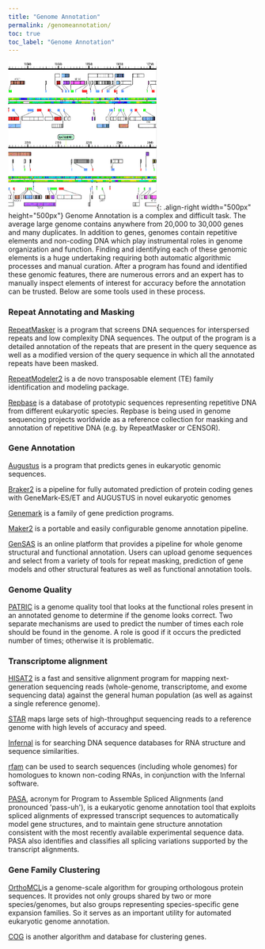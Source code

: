 ```yaml
---
title: "Genome Annotation"
permalink: /genomeannotation/
toc: true
toc_label: "Genome Annotation"
---
```


![image-left](/assets/images/resource_images/genome-annotation.gif){: .align-right width="500px" height="500px"} Genome Annotation is a complex and difficult task. The average large genome contains anywhere from 20,000 to 30,000 genes and many duplicates. In addition to genes, genomes contain repetitive elements and non-coding DNA which play instrumental roles in genome organization and function. Finding and identifying each of these genomic elements is a huge undertaking requiring both automatic algorithmic processes and manual curation. After a program has found and identified these genomic features, there are numerous errors and an expert has to manually inspect elements of interest for accuracy before the annotation can be trusted. Below are some tools used in these process.

### Repeat Annotating and Masking

[RepeatMasker](http://repeatmasker.org/) is a program that screens DNA sequences for interspersed repeats and low complexity DNA sequences. The output of the program is a detailed annotation of the repeats that are present in the query sequence as well as a modified version of the query sequence in which all the annotated repeats have been masked.  

[RepeatModeler2](https://github.com/Dfam-consortium/RepeatModeler) is a de novo transposable element (TE) family identification and modeling package.  

[Repbase](https://www.girinst.org/repbase/update/index.html) is a database of prototypic sequences representing repetitive DNA from different eukaryotic species. Repbase is being used in genome sequencing projects worldwide as a reference collection for masking and annotation of repetitive DNA (e.g. by RepeatMasker or CENSOR).  

### Gene Annotation 

[Augustus](http://bioinf.uni-greifswald.de/augustus/) is a program that predicts genes in eukaryotic genomic sequences.  

[Braker2](http://exon.gatech.edu/braker1.html) is a pipeline for fully automated prediction of protein coding genes with GeneMark-ES/ET and AUGUSTUS in novel eukaryotic genomes   

[Genemark](http://exon.gatech.edu/GeneMark/) is a family of gene prediction programs.  

[Maker2](http://www.yandell-lab.org/software/maker.html) is a portable and easily configurable genome annotation pipeline. 

[GenSAS](https://www.gensas.org/) is an online platform that provides a pipeline for whole genome structural and functional annotation. Users can upload genome sequences and select from a variety of tools for repeat masking, prediction of gene models and other structural features as well as functional annotation tools. 

### Genome Quality

[PATRIC](https://docs.patricbrc.org/tutorial/genome_quality_report/genome_quality_report.html) is a genome quality tool that looks at the functional roles present in an annotated genome to determine if the genome looks correct. Two separate mechanisms are used to predict the number of times each role should be found in the genome. A role is good if it occurs the predicted number of times; otherwise it is problematic.

### Transcriptome alignment 

[HISAT2](http://ccb.jhu.edu/software/hisat2/manual.shtml#getting-started-with-hisat2) is a fast and sensitive alignment program for mapping next-generation sequencing reads (whole-genome, transcriptome, and exome sequencing data) against the general human population (as well as against a single reference genome).

[STAR](https://github.com/alexdobin/STAR) maps large sets of high-throughput sequencing reads to a reference genome with high levels of accuracy and speed.

[Infernal](http://eddylab.org/infernal/) is for searching DNA sequence databases for RNA structure and sequence similarities.

[rfam](https://rfam.readthedocs.io/en/latest/genome-annotation.html) can be used to search sequences (including whole genomes) for homologues to known non-coding RNAs, in conjunction with the Infernal software.

[PASA](https://github.com/PASApipeline/PASApipeline/wiki), acronym for Program to Assemble Spliced Alignments (and pronounced 'pass-uh'), is a eukaryotic genome annotation tool that exploits spliced alignments of expressed transcript sequences to automatically model gene structures, and to maintain gene structure annotation consistent with the most recently available experimental sequence data. PASA also identifies and classifies all splicing variations supported by the transcript alignments. 

### Gene Family Clustering

[OrthoMCL](https://orthomcl.org/orthomcl/)is a genome-scale algorithm for grouping orthologous protein sequences. It provides not only groups shared by two or more species/genomes, but also groups representing species-specific gene expansion families. So it serves as an important utility for automated eukaryotic genome annotation.

[COG](http://archive-dtd.ncbi.nlm.nih.gov/COG/) is another algorithm and database for clustering genes.
